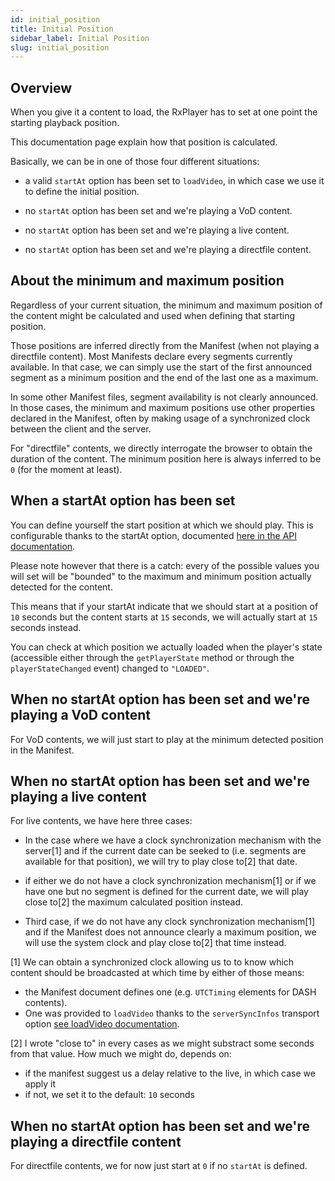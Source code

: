 ```yaml
---
id: initial_position
title: Initial Position
sidebar_label: Initial Position
slug: initial_position
---
```


## Overview

When you give it a content to load, the RxPlayer has to set at one point the
starting playback position.

This documentation page explain how that position is calculated.

Basically, we can be in one of those four different situations:

- a valid `startAt` option has been set to `loadVideo`, in which case we use
  it to define the initial position.

- no `startAt` option has been set and we're playing a VoD content.

- no `startAt` option has been set and we're playing a live content.

- no `startAt` option has been set and we're playing a directfile content.

## About the minimum and maximum position

Regardless of your current situation, the minimum and maximum position of the
content might be calculated and used when defining that starting position.

Those positions are inferred directly from the Manifest (when not playing a
directfile content).
Most Manifests declare every segments currently available. In that case, we can
simply use the start of the first announced segment as a minimum position and the
end of the last one as a maximum.

In some other Manifest files, segment availability is not clearly announced.
In those cases, the minimum and maximum positions use other properties declared
in the Manifest, often by making usage of a synchronized clock between the
client and the server.

For "directfile" contents, we directly interrogate the browser to obtain the
duration of the content. The minimum position here is always inferred to be `0`
(for the moment at least).

## When a startAt option has been set

You can define yourself the start position at which we should play. This is
configurable thanks to the startAt option, documented
[here in the API documentation](../api/basicMethods/loadVideo.md#startAt).

Please note however that there is a catch: every of the possible values you
will set will be "bounded" to the maximum and minimum position actually detected
for the content.

This means that if your startAt indicate that we should start at a position of
`10` seconds but the content starts at `15` seconds, we will actually start
at `15` seconds instead.

You can check at which position we actually loaded when the player's state
(accessible either through the `getPlayerState` method or through the
`playerStateChanged` event) changed to `"LOADED"`.

## When no startAt option has been set and we're playing a VoD content

For VoD contents, we will just start to play at the minimum detected position in
the Manifest.

## When no startAt option has been set and we're playing a live content

For live contents, we have here three cases:

- In the case where we have a clock synchronization mechanism with the
  server[1] and if the current date can be seeked to (i.e. segments are
  available for that position), we will try to play close to[2] that date.

- if either we do not have a clock synchronization mechanism[1] or if we have
  one but no segment is defined for the current date, we will play close to[2]
  the maximum calculated position instead.

- Third case, if we do not have any clock synchronization mechanism[1] and if
  the Manifest does not announce clearly a maximum position, we will use the
  system clock and play close to[2] that time instead.

[1] We can obtain a synchronized clock allowing us to to know which content
should be broadcasted at which time by either of those means:

- the Manifest document defines one (e.g. `UTCTiming` elements for DASH
  contents).
- One was provided to `loadVideo` thanks to the `serverSyncInfos` transport
  option [see loadVideo
  documentation](../api/basicMethods/loadVideo.md#transportOptions).

[2] I wrote "close to" in every cases as we might substract some seconds from
that value. How much we might do, depends on:

- if the manifest suggest us a delay relative to the live, in which case we
  apply it
- if not, we set it to the default: `10` seconds

## When no startAt option has been set and we're playing a directfile content

For directfile contents, we for now just start at `0` if no `startAt` is
defined.

